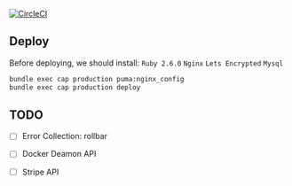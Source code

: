 [![CircleCI](https://circleci.com/gh/icbd/secretube.com/tree/master.svg?style=svg)](https://circleci.com/gh/icbd/secretube.com/tree/master)

## Deploy

Before deploying, we should install: 
`Ruby 2.6.0` `Nginx` `Lets Encrypted` `Mysql`

```bash
bundle exec cap production puma:nginx_config
bundle exec cap production deploy
```

## TODO

- [ ] Error Collection: rollbar
- [ ] Docker Deamon API
- [ ] Stripe API
 